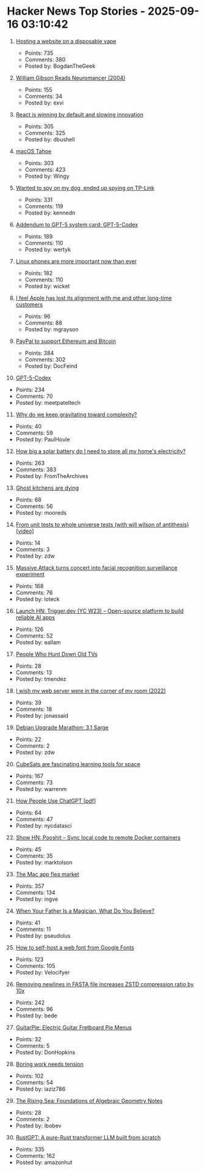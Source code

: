 # Hacker News Top Stories - 2025-09-16 03:10:42

1. [Hosting a website on a disposable vape](https://bogdanthegeek.github.io/blog/projects/vapeserver/)
   - Points: 735
   - Comments: 380
   - Posted by: BogdanTheGeek

2. [William Gibson Reads Neuromancer (2004)](http://bearcave.com/bookrev/neuromancer/neuromancer_audio.html)
   - Points: 155
   - Comments: 34
   - Posted by: exvi

3. [React is winning by default and slowing innovation](https://www.lorenstew.art/blog/react-won-by-default/)
   - Points: 305
   - Comments: 325
   - Posted by: dbushell

4. [macOS Tahoe](https://www.apple.com/os/macos/)
   - Points: 303
   - Comments: 423
   - Posted by: Wingy

5. [Wanted to spy on my dog, ended up spying on TP-Link](https://kennedn.com/blog/posts/tapo/)
   - Points: 331
   - Comments: 119
   - Posted by: kennedn

6. [Addendum to GPT-5 system card: GPT-5-Codex](https://openai.com/index/gpt-5-system-card-addendum-gpt-5-codex/)
   - Points: 189
   - Comments: 110
   - Posted by: wertyk

7. [Linux phones are more important now than ever](https://feddit.org/post/18353777)
   - Points: 182
   - Comments: 110
   - Posted by: wicket

8. [I feel Apple has lost its alignment with me and other long-time customers](https://morrick.me/archives/10137)
   - Points: 96
   - Comments: 88
   - Posted by: mgrayson

9. [PayPal to support Ethereum and Bitcoin](https://newsroom.paypal-corp.com/2025-09-15-PayPal-Ushers-in-a-New-Era-of-Peer-to-Peer-Payments,-Reimagining-How-Money-Moves-to-Anyone,-Anywhere)
   - Points: 384
   - Comments: 302
   - Posted by: DocFeind

10. [GPT-5-Codex](https://openai.com/index/introducing-upgrades-to-codex/)
   - Points: 234
   - Comments: 70
   - Posted by: meetpateltech

11. [Why do we keep gravitating toward complexity?](https://kyrylo.org/software/2025/08/21/why-do-software-developers-love-complexity.html)
   - Points: 40
   - Comments: 59
   - Posted by: PaulHoule

12. [How big a solar battery do I need to store all my home's electricity?](https://shkspr.mobi/blog/2025/09/how-big-a-solar-battery-do-i-need-to-store-all-my-homes-electricity/)
   - Points: 263
   - Comments: 383
   - Posted by: FromTheArchives

13. [Ghost kitchens are dying](https://davidrmann3.substack.com/p/ghost-kitchens-are-dying-heres-the)
   - Points: 68
   - Comments: 56
   - Posted by: mooreds

14. [From unit tests to whole universe tests (with will wilson of antithesis) [video]](https://www.youtube.com/watch?v=_xJ4maWhSNU)
   - Points: 14
   - Comments: 3
   - Posted by: zdw

15. [Massive Attack turns concert into facial recognition surveillance experiment](https://www.gadgetreview.com/massive-attack-turns-concert-into-facial-recognition-surveillance-experiment)
   - Points: 168
   - Comments: 76
   - Posted by: loteck

16. [Launch HN: Trigger.dev (YC W23) – Open-source platform to build reliable AI apps](undefined)
   - Points: 126
   - Comments: 52
   - Posted by: eallam

17. [People Who Hunt Down Old TVs](https://www.bbc.com/future/article/20250911-the-people-who-hunt-down-old-tvs)
   - Points: 28
   - Comments: 13
   - Posted by: tmendez

18. [I wish my web server were in the corner of my room (2022)](https://interconnected.org/home/2022/10/10/servers)
   - Points: 39
   - Comments: 18
   - Posted by: jonassaid

19. [Debian Upgrade Marathon: 3.1 Sarge](https://wrongthink.link/posts/debian-upgrade-marathon-sarge/)
   - Points: 22
   - Comments: 2
   - Posted by: zdw

20. [CubeSats are fascinating learning tools for space](https://www.jeffgeerling.com/blog/2025/cubesats-are-fascinating-learning-tools-space)
   - Points: 167
   - Comments: 73
   - Posted by: warrenm

21. [How People Use ChatGPT [pdf]](https://cdn.openai.com/pdf/a253471f-8260-40c6-a2cc-aa93fe9f142e/economic-research-chatgpt-usage-paper.pdf)
   - Points: 64
   - Comments: 47
   - Posted by: nycdatasci

22. [Show HN: Pooshit – Sync local code to remote Docker containers](undefined)
   - Points: 45
   - Comments: 35
   - Posted by: marktolson

23. [The Mac app flea market](https://blog.jim-nielsen.com/2025/mac-app-flea-market/)
   - Points: 357
   - Comments: 134
   - Posted by: ingve

24. [When Your Father Is a Magician, What Do You Believe?](https://thereader.mitpress.mit.edu/when-your-father-is-a-magician-what-do-you-believe/)
   - Points: 41
   - Comments: 11
   - Posted by: pseudolus

25. [How to self-host a web font from Google Fonts](https://blog.velocifyer.com/Posts/3,0,0,2025-8-13,+how+to+self+host+a+font+from+google+fonts.html)
   - Points: 123
   - Comments: 105
   - Posted by: Velocifyer

26. [Removing newlines in FASTA file increases ZSTD compression ratio by 10x](https://log.bede.im/2025/09/12/zstandard-long-range-genomes.html)
   - Points: 242
   - Comments: 96
   - Posted by: bede

27. [GuitarPie: Electric Guitar Fretboard Pie Menus](https://andreasfender.com/publications.php)
   - Points: 32
   - Comments: 5
   - Posted by: DonHopkins

28. [Boring work needs tension](https://iaziz786.com/blog/boring-work-needs-tension/)
   - Points: 102
   - Comments: 54
   - Posted by: iaziz786

29. [The Rising Sea: Foundations of Algebraic Geometry Notes](https://math.stanford.edu/~vakil/216blog/)
   - Points: 28
   - Comments: 2
   - Posted by: ibobev

30. [RustGPT: A pure-Rust transformer LLM built from scratch](https://github.com/tekaratzas/RustGPT)
   - Points: 335
   - Comments: 162
   - Posted by: amazonhut

